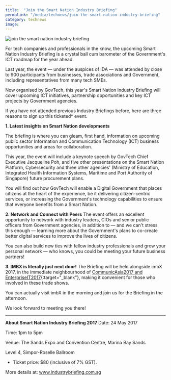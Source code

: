 ```yaml
---
title:  "Join the Smart Nation Industry Briefing"
permalink: "/media/technews/join-the-smart-nation-industry-briefing"
category: technews
image: 
---
```


![join the smart nation industry briefing](/images/technews/join-the-smart-nation-industry-briefing-part-1.jpg)

For tech companies and professionals in the know, the upcoming Smart Nation Industry Briefing is a crystal ball cum barometer of the Government's ICT roadmap for the year ahead.

Last year, the event — under the auspices of IDA — was attended by close to 900 participants from businesses, trade associations and Government, including representatives from many tech SMEs.

Now organised by GovTech, this year's Smart Nation Industry Briefing will cover upcoming ICT initiatives, partnership opportunities and key ICT projects by Government agencies.

If you have not attended previous Industry Briefings before, here are three reasons to sign up this ticketed* event.


**1. Latest insights on Smart Nation developments**

The briefing is where you can gleam, first hand, information on upcoming public sector Information and Communication Technology (ICT) business opportunities and areas for collaboration.

This year, the event will include a keynote speech by GovTech Chief Executive Jacqueline Poh, and five other presentations on the Smart Nation Platform,  Cybersecurity and three other agencies' (Ministry of Education,  Integrated Health Information Systems, Maritime and Port Authority of Singapore) future procurement plans.

You will find out how GovTech will enable a Digital Government that places citizens at the heart of the experience, be it delivering citizen-centric services, or increasing the Government's technology capabilities to ensure that everyone benefits from a Smart Nation.


**2. Network and Connect with Peers**
The event offers an excellent opportunity to network with industry leaders, CIOs and senior public officers from Government agencies, in addition to — and we can't stress this enough — learning  more about the Government's plans to co-create better digital services to improve the lives of citizens.

You can also build new ties with fellow industry professionals and grow your personal network — who knows, you could be meeting your future business partners!


**3. IMBX is literally just next door!**
The Briefing will be held alongside imbX 2017, in the immediate neighbourhood of [CommunicAsia2017 and EnterpriseIT2017](https://www.connectechasia.com/){:target="_blank"}, making it convenient for those who involved in these trade shows.

You can actually visit imbX in the morning and join us for the Briefing in the afternoon.

We look forward to meeting you there! 

---

**About Smart Nation Industry Briefing 2017**
Date: 24 May 2017

Time: 1pm to 5pm

Venue: The Sands Expo and Convention Centre, Marina Bay Sands

Level 4, Simpor-Roselle Ballroom

* Ticket price: $80 (inclusive of 7% GST).

More details at: www.industrybriefing.com.sg
